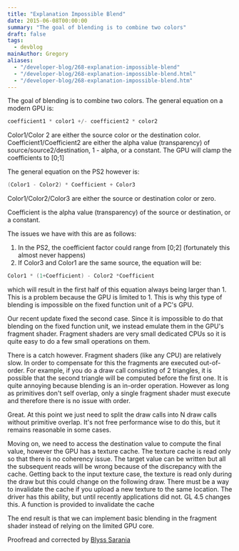 ```yaml
---
title: "Explanation Impossible Blend"
date: 2015-06-08T00:00:00
summary: "The goal of blending is to combine two colors"
draft: false
tags:
  - devblog
mainAuthor: Gregory
aliases:
  - "/developer-blog/268-explanation-impossible-blend"
  - "/developer-blog/268-explanation-impossible-blend.html"
  - "/developer-blog/268-explanation-impossible-blend.htm"
---
```


The goal of blending is to combine two colors. The general equation on a
modern GPU is:

```cpp
coefficient1 * color1 +/- coefficient2 * color2
```


Color1/Color 2 are either the source color or the destination color.
Coefficient1/Coefficient2 are either the alpha value (transparency) of
source/source2/destination, 1 - alpha, or a constant. The GPU will clamp
the coefficients to \[0;1\]

The general equation on the PS2 however is:

```cpp
(Color1 - Color2) * Coefficient + Color3
```

Color1/Color2/Color3 are either the source or destination color or zero.

Coefficient is the alpha value (transparency) of the source or
destination, or a constant.

The issues we have with this are as follows:
1. In the PS2, the coefficient factor could range from \[0;2\]
(fortunately this almost never happens)
2. If Color3 and Color1 are the same source, the equation will be:


```cpp
Color1 * (1+Coefficient) - Color2 *Coefficient
```


which will result in the first half of this equation always being larger
than 1. This is a problem because the GPU is limited to 1. This is why
this type of blending is impossible on the fixed function unit of a PC's
GPU.

Our recent update fixed the second case. Since it is impossible to do
that blending on the fixed function unit, we instead emulate them in the
GPU's fragment shader. Fragment shaders are very small dedicated CPUs so
it is quite easy to do a few small operations on them.

There is a catch however. Fragment shaders (like any CPU) are relatively
slow. In order to compensate for this the fragments are executed
out-of-order. For example, if you do a draw call consisting of 2
triangles, it is possible that the second triangle will be computed
before the first one. It is quite annoying because blending is an
in-order operation. However as long as primitives don't self overlap,
only a single fragment shader must execute and therefore there is no
issue with order.

Great. At this point we just need to split the draw calls into N draw
calls without primitive overlap. It's not free performance wise to do
this, but it remains reasonable in some cases.

Moving on, we need to access the destination value to compute the final
value, however the GPU has a texture cache. The texture cache is read
only so that there is no coherency issue. The target value can be
written but all the subsequent reads will be wrong because of the
discrepancy with the cache. Getting back to the input texture case, the
texture is read only during the draw but this could change on the
following draw. There must be a way to invalidate the cache if you
upload a new texture to the same location. The driver has this ability,
but until recently applications did not. GL 4.5 changes this. A function
is provided to invalidate the cache

The end result is that we can implement basic blending in the fragment
shader instead of relying on the limited GPU core.


Proofread and corrected by [Blyss
Sarania](http://forums.pcsx2.net/User-Blyss-Sarania)

